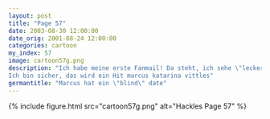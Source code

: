 ```yaml
---
layout: post
title: "Page 57"
date: 2003-08-30 12:00:00
date_orig: 2001-08-24 12:00:00
categories: cartoon
my_index: 57
image: cartoon57g.png
description: "Ich habe meine erste Fanmail! Da steht, ich sehe \"lecker\" aus Vielleicht sollte ich Marcus sagen, dass seine Fans hungrige Katzen sind Wir haben bald ein Date Nah Ich nehme sie mit zur ultra-konservativen Mäuse-Versammlung.
Ich bin sicher, das wird ein Hit marcus katarina vittles"
germantitle: "Marcus hat ein \"blind\" date"
---
```


{% include figure.html src="cartoon57g.png" alt="Hackles Page 57"  %}
